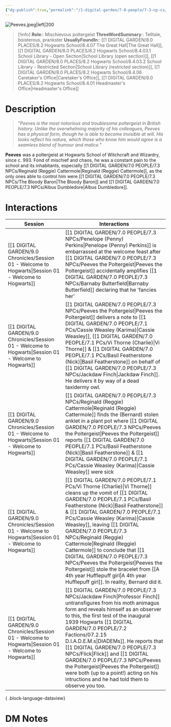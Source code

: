 ```yaml
---
{"dg-publish":true,"permalink":"/1-digital-garden/7-0-people/7-3-np-cs/peeves-the-poltergeist/","tags":["#person","ghost","hogwarts","hogwarts-faculty"]}
---
```


![Peeves.jpeg|left|200](/img/user/1%20DIGITAL%20GARDEN/7.0%20PEOPLE/7.3%20NPCs/Headshots/Peeves.jpeg)
>[!info] 
>**Role**:: Mischievous poltergeist
>**ThreeWordSummary**:: Telltale, boisterous, prankster
>**UsuallyFoundIn**:: [[1 DIGITAL GARDEN/8.0 PLACES/8.2 Hogwarts School/8.4.07 The Great Hall\|The Great Hall]], [[1 DIGITAL GARDEN/8.0 PLACES/8.2 Hogwarts School/8.4.03.1 School Library - Open Section\|School Library (open section)]], [[1 DIGITAL GARDEN/8.0 PLACES/8.2 Hogwarts School/8.4.03.2 School Library - Restricted Section\|School Library (restricted section)]], [[1 DIGITAL GARDEN/8.0 PLACES/8.2 Hogwarts School/8.4.06 Caretaker's Office\|Caretaker's Office]], [[1 DIGITAL GARDEN/8.0 PLACES/8.2 Hogwarts School/8.4.01 Headmaster's Office\|Headmaster's Office]]

# Description

>"_Peeves is the most notorious and troublesome poltergeist in British history. Unlike the overwhelming majority of his colleagues, Peeves has a physical form, though he is able to become invisible at will. His looks reflect his nature, which those who know him would agree is a seamless blend of humour and malice._"

**Peeves** was a poltergeist at Hogwarts School of Witchcraft and Wizardry, since c. 993. Fond of mischief and chaos, he was a constant pain to the school and its inhabitants, especially [[1 DIGITAL GARDEN/7.0 PEOPLE/7.3 NPCs/Reginald (Reggie) Cattermole\|Reginald (Reggie) Cattermole]], as the only ones able to control him were [[1 DIGITAL GARDEN/7.0 PEOPLE/7.3 NPCs/The Bloody Baron\|The Bloody Baron]] and [[1 DIGITAL GARDEN/7.0 PEOPLE/7.3 NPCs/Albus Dumbledore\|Albus Dumbledore]].

# Interactions

| Session                                                                                                   | Interactions                                                                                                                                                                                                                                                                                                                                                       |
| --------------------------------------------------------------------------------------------------------- | ------------------------------------------------------------------------------------------------------------------------------------------------------------------------------------------------------------------------------------------------------------------------------------------------------------------------------------------------------------------ |
| [[1 DIGITAL GARDEN/9.0 Chronicles/Session 01 - Welcome to Hogwarts\|Session 01 - Welcome to Hogwarts]] | [[1 DIGITAL GARDEN/7.0 PEOPLE/7.3 NPCs/Penelope (Penny) Perkins\|Penelope (Penny) Perkins]] is embarrassed at the welcome feast after [[1 DIGITAL GARDEN/7.0 PEOPLE/7.3 NPCs/Peeves the Poltergeist\|Peeves the Poltergeist]] accidentally amplifies [[1 DIGITAL GARDEN/7.0 PEOPLE/7.3 NPCs/Barnaby Butterfield\|Barnaby Butterfield]] declaring that he 'fancies her'                                                                                                                                                                                   |
| [[1 DIGITAL GARDEN/9.0 Chronicles/Session 01 - Welcome to Hogwarts\|Session 01 - Welcome to Hogwarts]] | [[1 DIGITAL GARDEN/7.0 PEOPLE/7.3 NPCs/Peeves the Poltergeist\|Peeves the Poltergeist]] delivers a note to [[1 DIGITAL GARDEN/7.0 PEOPLE/7.1 PCs/Cassie Weasley (Karima)\|Cassie Weasley]], [[1 DIGITAL GARDEN/7.0 PEOPLE/7.1 PCs/Vi Thorne (Charlie)\|Vi Thorne]] & [[1 DIGITAL GARDEN/7.0 PEOPLE/7.1 PCs/Basil Featherstone (Nick)\|Basil Featherstone]] on behalf of [[1 DIGITAL GARDEN/7.0 PEOPLE/7.3 NPCs/Jackdaw Finch\|Jackdaw Finch]]. He delivers it by way of a dead taxidermy owl.                                                                                                   |
| [[1 DIGITAL GARDEN/9.0 Chronicles/Session 01 - Welcome to Hogwarts\|Session 01 - Welcome to Hogwarts]] | [[1 DIGITAL GARDEN/7.0 PEOPLE/7.3 NPCs/Reginald (Reggie) Cattermole\|Reginald (Reggie) Cattermole]] finds the (Bernard) stolen anklet in a plant pot where [[1 DIGITAL GARDEN/7.0 PEOPLE/7.3 NPCs/Peeves the Poltergeist\|Peeves the Poltergeist]] reports [[1 DIGITAL GARDEN/7.0 PEOPLE/7.1 PCs/Basil Featherstone (Nick)\|Basil Featherstone]] & [[1 DIGITAL GARDEN/7.0 PEOPLE/7.1 PCs/Cassie Weasley (Karima)\|Cassie Weasley]] were sick                                                                                                                               |
| [[1 DIGITAL GARDEN/9.0 Chronicles/Session 01 - Welcome to Hogwarts\|Session 01 - Welcome to Hogwarts]] | [[1 DIGITAL GARDEN/7.0 PEOPLE/7.1 PCs/Vi Thorne (Charlie)\|Vi Thorne]] cleans up the vomit of [[1 DIGITAL GARDEN/7.0 PEOPLE/7.1 PCs/Basil Featherstone (Nick)\|Basil Featherstone]] & [[1 DIGITAL GARDEN/7.0 PEOPLE/7.1 PCs/Cassie Weasley (Karima)\|Cassie Weasley]], leaving [[1 DIGITAL GARDEN/7.0 PEOPLE/7.3 NPCs/Reginald (Reggie) Cattermole\|Reginald (Reggie) Cattermole]] to conclude that [[1 DIGITAL GARDEN/7.0 PEOPLE/7.3 NPCs/Peeves the Poltergeist\|Peeves the Poltergeist]] stole the bracelet from [[A 4th year Hufflepuff girl\|A 4th year Hufflepuff girl]]. In reality, Bernard did it.                                |
| [[1 DIGITAL GARDEN/9.0 Chronicles/Session 01 - Welcome to Hogwarts\|Session 01 - Welcome to Hogwarts]] | [[1 DIGITAL GARDEN/7.0 PEOPLE/7.3 NPCs/Jackdaw Finch\|Professor Finch]] untransfigures from his moth animagus form and reveals himself as an observer to this, the first test of the inaugural 1939 Hogwarts [[1 DIGITAL GARDEN/7.0 PEOPLE/7.2 Factions/07.2.15 D.I.A.D.E.M.s\|DIADEMs]]. He reports that [[1 DIGITAL GARDEN/7.0 PEOPLE/7.3 NPCs/Flick\|Flick]] and [[1 DIGITAL GARDEN/7.0 PEOPLE/7.3 NPCs/Peeves the Poltergeist\|Peeves the Poltergeist]] were both (up to a point!) acting on his intructions and he had told them to observe you too. |

{ .block-language-dataview}

# DM Notes
